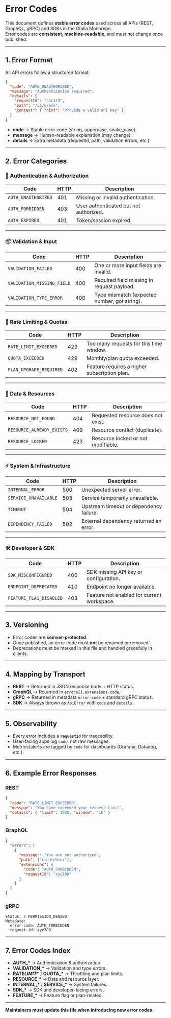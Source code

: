 # Error Codes

This document defines **stable error codes** used across all APIs (REST, GraphQL, gRPC) and SDKs in the Gtalla Monorepo.  
Error codes are **consistent, machine-readable**, and must not change once published.

---

## 1. Error Format

All API errors follow a structured format:

```json
{
  "code": "AUTH_UNAUTHORIZED",
  "message": "Authentication required",
  "details": {
    "requestId": "abc123",
    "path": "/v1/users",
    "context": { "hint": "Provide a valid API key" }
  }
}
```

- **code** → Stable error code (string, uppercase, snake_case).
- **message** → Human-readable explanation (may change).
- **details** → Extra metadata (requestId, path, validation errors, etc.).

---

## 2. Error Categories

### 🔐 Authentication & Authorization

| Code                | HTTP | Description                            |
| ------------------- | ---- | -------------------------------------- |
| `AUTH_UNAUTHORIZED` | 401  | Missing or invalid authentication.     |
| `AUTH_FORBIDDEN`    | 403  | User authenticated but not authorized. |
| `AUTH_EXPIRED`      | 401  | Token/session expired.                 |

---

### 📦 Validation & Input

| Code                       | HTTP | Description                                  |
| -------------------------- | ---- | -------------------------------------------- |
| `VALIDATION_FAILED`        | 400  | One or more input fields are invalid.        |
| `VALIDATION_MISSING_FIELD` | 400  | Required field missing in request payload.   |
| `VALIDATION_TYPE_ERROR`    | 400  | Type mismatch (expected number, got string). |

---

### 🔄 Rate Limiting & Quotas

| Code                    | HTTP | Description                                  |
| ----------------------- | ---- | -------------------------------------------- |
| `RATE_LIMIT_EXCEEDED`   | 429  | Too many requests for this time window.      |
| `QUOTA_EXCEEDED`        | 429  | Monthly/plan quota exceeded.                 |
| `PLAN_UPGRADE_REQUIRED` | 402  | Feature requires a higher subscription plan. |

---

### 💾 Data & Resources

| Code                      | HTTP | Description                        |
| ------------------------- | ---- | ---------------------------------- |
| `RESOURCE_NOT_FOUND`      | 404  | Requested resource does not exist. |
| `RESOURCE_ALREADY_EXISTS` | 409  | Resource conflict (duplicate).     |
| `RESOURCE_LOCKED`         | 423  | Resource locked or not modifiable. |

---

### ⚡ System & Infrastructure

| Code                  | HTTP | Description                             |
| --------------------- | ---- | --------------------------------------- |
| `INTERNAL_ERROR`      | 500  | Unexpected server error.                |
| `SERVICE_UNAVAILABLE` | 503  | Service temporarily unavailable.        |
| `TIMEOUT`             | 504  | Upstream timeout or dependency failure. |
| `DEPENDENCY_FAILED`   | 502  | External dependency returned an error.  |

---

### 🛠️ Developer & SDK

| Code                    | HTTP | Description                                |
| ----------------------- | ---- | ------------------------------------------ |
| `SDK_MISCONFIGURED`     | 400  | SDK missing API key or configuration.      |
| `ENDPOINT_DEPRECATED`   | 410  | Endpoint no longer available.              |
| `FEATURE_FLAG_DISABLED` | 403  | Feature not enabled for current workspace. |

---

## 3. Versioning

- Error codes are **semver-protected**.
- Once published, an error code must **not** be renamed or removed.
- Deprecations must be marked in this file and handled gracefully in clients.

---

## 4. Mapping by Transport

- **REST** → Returned in JSON response body + HTTP status.
- **GraphQL** → Returned in `errors[].extensions.code`.
- **gRPC** → Returned in metadata `error-code` + standard gRPC status.
- **SDK** → Always thrown as `ApiError` with `code` and `details`.

---

## 5. Observability

- Every error includes a **`requestId`** for traceability.
- User-facing apps log `code`, not raw messages.
- Metrics/alerts are tagged by `code` for dashboards (Grafana, Datadog, etc.).

---

## 6. Example Error Responses

### REST

```json
{
  "code": "RATE_LIMIT_EXCEEDED",
  "message": "You have exceeded your request limit",
  "details": { "limit": 1000, "window": "1h" }
}
```

### GraphQL

```json
{
  "errors": [
    {
      "message": "You are not authorized",
      "path": ["createUser"],
      "extensions": {
        "code": "AUTH_FORBIDDEN",
        "requestId": "xyz789"
      }
    }
  ]
}
```

### gRPC

```
Status: 7 PERMISSION_DENIED
Metadata:
  error-code: AUTH_FORBIDDEN
  request-id: xyz789
```

---

## 7. Error Codes Index

- **AUTH\_\*** → Authentication & authorization.
- **VALIDATION\_\*** → Validation and type errors.
- **RATE*LIMIT*\*** / **QUOTA\_\*** → Throttling and plan limits.
- **RESOURCE\_\*** → Data and resource layer.
- **INTERNAL\_\*** / **SERVICE\_\*** → System failures.
- **SDK\_\*** → SDK and developer-facing errors.
- **FEATURE\_\*** → Feature flag or plan-related.

---

**Maintainers must update this file when introducing new error codes.**

